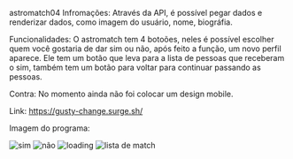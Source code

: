 
 astromatch04
Infromações: Através da API, é possível pegar dados e renderizar dados, como imagem do usuário, nome, biográfia.

Funcionalidades: O astromatch tem 4 botoões, neles é possível escolher quem você gostaria de dar sim ou não, após feito a função, um novo perfil aparece.
Ele tem um botão que leva para a lista de pessoas que receberam o sim, também tem um botão para voltar para continuar passando as pessoas.

Contra: No momento ainda não foi colocar um design mobile.

Link: https://gusty-change.surge.sh/

Imagem do programa:


![sim](https://user-images.githubusercontent.com/78940689/153722406-b8d83378-3d21-4ca5-ad8e-a4fbd2638081.jpg)
![não](https://user-images.githubusercontent.com/78940689/153722416-9ce8174b-ec4a-4fce-b58c-22dca196ad7d.jpg)
![loading](https://user-images.githubusercontent.com/78940689/153722419-88adbfe9-2c8b-44a6-8c34-cd5c17aede9e.jpg)
![lista de match](https://user-images.githubusercontent.com/78940689/153722423-b5cc5c74-987d-4e22-820a-301618d5e645.jpg)
